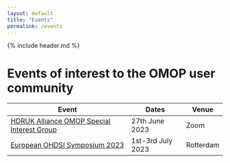 ```yaml
---
layout: default
title: "Events"
permalink: /events
---
```

{% include header.md %}

# Events of interest to the OMOP user community

| Event | Dates | Venue |
| ----- | ----- | ----- |
| [HDRUK Alliance OMOP Special Interest Group](https://www.eventbrite.co.uk/e/alliance-special-interest-group-on-the-omop-common-data-model-27-06-2023-tickets-643831737057?aff=oddtdtcreator) | 27th June 2023 | Zoom |
| [European OHDSI Symposium 2023](https://www.eventbrite.com/e/european-ohdsi-symposium-2023-tickets-568101415627) | 1st-3rd July 2023 | Rotterdam |
